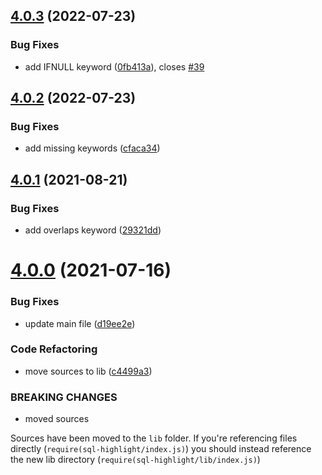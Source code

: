## [4.0.3](https://github.com/scriptcoded/sql-highlight/compare/v4.0.2...v4.0.3) (2022-07-23)


### Bug Fixes

* add IFNULL keyword ([0fb413a](https://github.com/scriptcoded/sql-highlight/commit/0fb413a21547c9b033e66613dc15c53446ca5591)), closes [#39](https://github.com/scriptcoded/sql-highlight/issues/39)

## [4.0.2](https://github.com/scriptcoded/sql-highlight/compare/v4.0.1...v4.0.2) (2022-07-23)


### Bug Fixes

* add missing keywords ([cfaca34](https://github.com/scriptcoded/sql-highlight/commit/cfaca34d46bb894e6b4968dae8bfae84be391b22))

## [4.0.1](https://github.com/scriptcoded/sql-highlight/compare/v4.0.0...v4.0.1) (2021-08-21)


### Bug Fixes

* add overlaps keyword ([29321dd](https://github.com/scriptcoded/sql-highlight/commit/29321ddcb55fb9e9859c07887bc1d81567ba1181))

# [4.0.0](https://github.com/scriptcoded/sql-highlight/compare/v3.3.5...v4.0.0) (2021-07-16)


### Bug Fixes

* update main file ([d19ee2e](https://github.com/scriptcoded/sql-highlight/commit/d19ee2efa671740dad8bf0369c8ead84ed82373f))


### Code Refactoring

* move sources to lib ([c4499a3](https://github.com/scriptcoded/sql-highlight/commit/c4499a34f12ea3383a172a15ae9beefcc1c73edb))


### BREAKING CHANGES

* moved sources

Sources have been moved to the `lib` folder. If you're referencing files
directly (`require(sql-highlight/index.js)`) you should instead
reference the new lib directory (`require(sql-highlight/lib/index.js)`)
